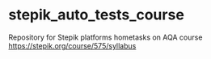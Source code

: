 # stepik_auto_tests_course
Repository for Stepik platforms hometasks on AQA course
https://stepik.org/course/575/syllabus
